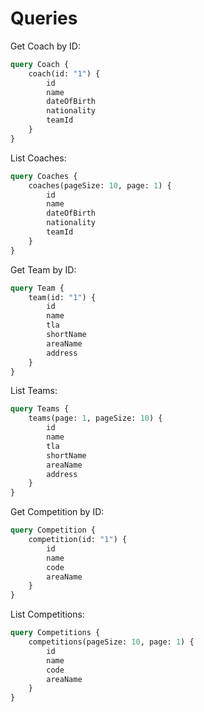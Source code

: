 # Queries

Get Coach by ID:
```graphql
query Coach {
    coach(id: "1") {
        id
        name
        dateOfBirth
        nationality
        teamId
    }
}
```

List Coaches:

```graphql
query Coaches {
    coaches(pageSize: 10, page: 1) {
        id
        name
        dateOfBirth
        nationality
        teamId
    }
}
```

Get Team by ID:
```graphql
query Team {
    team(id: "1") {
        id
        name
        tla
        shortName
        areaName
        address
    }
}
```

List Teams:
```graphql
query Teams {
    teams(page: 1, pageSize: 10) {
        id
        name
        tla
        shortName
        areaName
        address
    }
}
```

Get Competition by ID:
```graphql
query Competition {
    competition(id: "1") {
        id
        name
        code
        areaName
    }
}
```

List Competitions:
```graphql
query Competitions {
    competitions(pageSize: 10, page: 1) {
        id
        name
        code
        areaName
    }
}
```